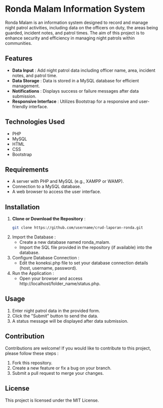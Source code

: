 # Ronda Malam Information System
Ronda Malam is an information system designed to record and manage night patrol activities, including data on the officers on duty, the areas being guarded, incident notes, and patrol times. The aim of this project is to enhance security and efficiency in managing night patrols within communities.

## Features
- **Data Input** : Add night patrol data including officer name, area, incident notes, and patrol time.
- **Data Storage** : Data is stored in a MySQL database for efficient management.
- **Notifications** : Displays success or failure messages after data submission.
- **Responsive Interface** : Utilizes Bootstrap for a responsive and user-friendly interface.

## Technologies Used
- PHP
- MySQL
- HTML
- CSS
- Bootstrap

## Requirements
- A server with PHP and MySQL (e.g., XAMPP or WAMP).
- Connection to a MySQL database.
- A web browser to access the user interface.

## Installation
1. **Clone or Download the Repository** : 
   ```bash
   git clone https://github.com/username/crud-laporan-ronda.git
2. Import the Database :
   - Create a new database named ronda_malam.
   - Import the SQL file provided in the repository (if available) into the database.
3. Configure Database Connection :
   - Edit the koneksi.php file to set your database connection details (host, username, password).
4. Run the Application :
   - Open your browser and access http://localhost/folder_name/status.php.

## Usage
1. Enter night patrol data in the provided form.
2. Click the "Submit" button to send the data.
3. A status message will be displayed after data submission.

## Contribution
Contributions are welcome! If you would like to contribute to this project, please follow these steps :
1. Fork this repository.
2. Create a new feature or fix a bug on your branch.
3. Submit a pull request to merge your changes.

## License
This project is licensed under the MIT License.

